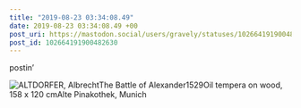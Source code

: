 ```yaml
---
title: "2019-08-23 03:34:08.49"
date: 2019-08-23 03:34:08.49 +00
post_uri: https://mastodon.social/users/gravely/statuses/102664191900482630
post_id: 102664191900482630
---
```

postin’


![ALTDORFER, AlbrechtThe Battle of Alexander1529Oil tempera on wood, 158 x 120 cmAlte Pinakothek, Munich ](/images/17960532.jpg)


